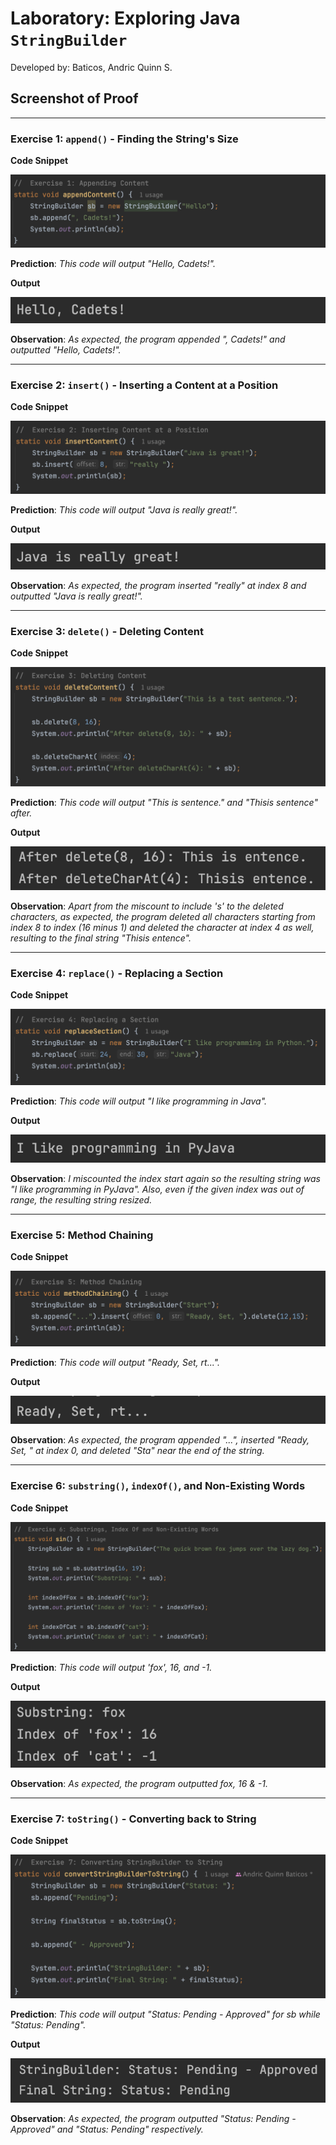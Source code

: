 # Laboratory: Exploring Java `StringBuilder`
Developed by: Baticos, Andric Quinn S.

## Screenshot of Proof

---
### Exercise 1: `append()` - Finding the  String's Size

**Code Snippet**

![Screenshot Proof](/ss/e1-cs.png?raw=true "exercise-1-code-snippet")

**Prediction**: _This code will output "Hello, Cadets!"._ 

**Output**

![Screenshot Proof](/ss/e1-o.png?raw=true "exercise-1-output")

**Observation**: _As expected, the program appended ", Cadets!" and outputted "Hello, Cadets!"._

---
### Exercise 2: `insert()` - Inserting a Content at a Position

**Code Snippet**

![Screenshot Proof](/ss/e2-cs.png?raw=true "exercise-2-code-snippet")

**Prediction**: _This code will output "Java is really great!"._

**Output**

![Screenshot Proof](/ss/e2-o.png?raw=true "exercise-2-output")

**Observation**: _As expected, the program inserted "really" at index 8 and outputted "Java is really great!"._

---
### Exercise 3: `delete()` - Deleting Content

**Code Snippet**

![Screenshot Proof](/ss/e3-cs.png?raw=true "exercise-3-code-snippet")

**Prediction**: _This code will output "This is sentence." and "Thisis sentence" after._

**Output**

![Screenshot Proof](/ss/e3-o.png?raw=true "exercise-3-output")

**Observation**: _Apart from the miscount to include 's' to the deleted characters, as expected, the program deleted all characters starting from index 8 to index (16 minus 1) and deleted the character at index 4 as well, resulting to the final string "Thisis entence"._

---
### Exercise 4: `replace()` - Replacing a Section

**Code Snippet**

![Screenshot Proof](/ss/e4-cs.png?raw=true "exercise-4-code-snippet")

**Prediction**: _This code will output "I like programming in Java"._

**Output**

![Screenshot Proof](/ss/e4-o.png?raw=true "exercise-4-output")

**Observation**: _I miscounted the index start again so the resulting string was "I like programming in PyJava". Also, even if the given index was out of range, the resulting string resized._

---
### Exercise 5: Method Chaining

**Code Snippet**

![Screenshot Proof](/ss/e5-cs.png?raw=true "exercise-5-code-snippet")

**Prediction**: _This code will output "Ready, Set, rt..."._

**Output**

![Screenshot Proof](/ss/e5-o.png?raw=true "exercise-5-output")

**Observation**: _As expected, the program appended "...", inserted "Ready, Set, " at index 0, and deleted "Sta" near the end of the string._

---
### Exercise 6: `substring()`, `indexOf()`, and Non-Existing Words

**Code Snippet**

![Screenshot Proof](/ss/e6-cs.png?raw=true "exercise-6-code-snippet")

**Prediction**: _This code will output 'fox', 16, and -1._

**Output**

![Screenshot Proof](/ss/e6-o.png?raw=true "exercise-6-output")

**Observation**: _As expected, the program outputted fox, 16 & -1._

---
### Exercise 7: `toString()` - Converting back to String

**Code Snippet**

![Screenshot Proof](/ss/e7-cs.png?raw=true "exercise-7-code-snippet")

**Prediction**: _This code will output "Status: Pending - Approved" for sb while "Status: Pending"._

**Output**

![Screenshot Proof](/ss/e7-o.png?raw=true "exercise-7-output")

**Observation**: _As expected, the program outputted "Status: Pending - Approved" and "Status: Pending" respectively._
